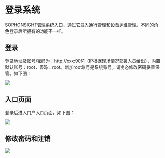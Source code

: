 # 登录系统 #
SOPHONSIGHT管理系统入口，通过它进入通行管理和设备运维管理。不同的角色登录后所拥有的功能不一样。
## 登录 ##
登录地址及账号/密码为：http://xxx:9061（IP根据现场情况部署人员给出），内置默认账号：root，密码：root。新加root账号是系统账号，请务必修改密码妥善保管。如下图：

![](../../../../imgs/jieshao-deng-lu-xi-tong.png)

## 入口页面 ##
登录后进入门户入口页面，如下图：

![](../../../../imgs/jieshao-deng-lu-xi-tong2.png)

## 修改密码和注销 ##

![](../../../../imgs/jieshao-deng-lu-xi-tong3.png)